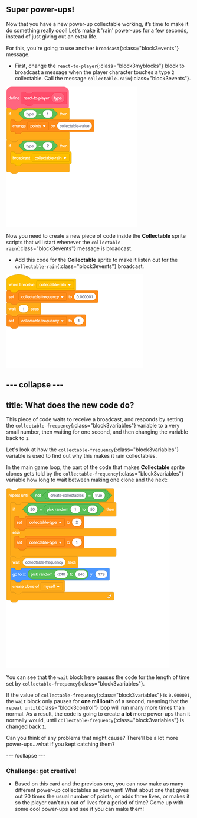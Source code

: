 ## Super power-ups!

Now that you have a new power-up collectable working, it’s time to make it do something really cool! Let's make it 'rain' power-ups for a few seconds, instead of just giving out an extra life.
 
For this, you're going to use another `broadcast`{:class="block3events"} message.

+ First, change the `react-to-player`{:class="block3myblocks"} block to broadcast a message when the player character touches a type `2` collectable. Call the message `collectable-rain`{:class="block3events"}.

![blocks_1546298738_9555871](images/blocks_1546298738_9555871.png)
 
Now you need to create a new piece of code inside the **Collectable** sprite scripts that will start whenever the `collectable-rain`{:class="block3events"} message is broadcast.

+ Add this code for the **Collectable** sprite to make it listen out for the `collectable-rain`{:class="block3events"} broadcast.

![blocks_1546298740_0631511](images/blocks_1546298740_0631511.png)

--- collapse ---
---
title: What does the new code do?
---

This piece of code waits to receive a broadcast, and responds by setting the `collectable-frequency`{:class="block3variables"} variable to a very small number, then waiting for one second, and then changing the variable back to `1`.

Let's look at how the `collectable-frequency`{:class="block3variables"} variable is used to find out why this makes it rain collectables.

In the main game loop, the part of the code that makes **Collectable** sprite clones gets told by the `collectable-frequency`{:class="block3variables"} variable how long to wait between making one clone and the next:

![blocks_1546298741_152204](images/blocks_1546298741_152204.png)

You can see that the `wait` block here pauses the code for the length of time set by `collectable-frequency`{:class="block3variables"}. 

If the value of `collectable-frequency`{:class="block3variables"} is `0.000001`, the `wait` block only pauses for **one millionth** of a second, meaning that the `repeat until`{:class="block3control"} loop will run many more times than normal. As a result, the code is going to create **a lot** more power-ups than it normally would, until `collectable-frequency`{:class="block3variables"} is changed back `1`.

Can you think of any problems that might cause? There’ll be a lot more power-ups…what if you kept catching them?

--- /collapse ---

### Challenge: get creative!
 
+ Based on this card and the previous one, you can now make as many different power-up collectables as you want! What about one that gives out 20 times the usual number of points, or adds three lives, or makes it so the player can’t run out of lives for a period of time? Come up with some cool power-ups and see if you can make them!
